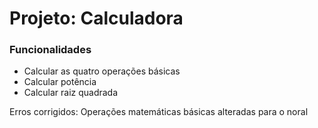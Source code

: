 <h1>Projeto: Calculadora</h1>
<h3>Funcionalidades</h3>
<ul>
  <li>Calcular as quatro operações básicas</li>
  <li>Calcular potência</li>
  <li>Calcular raiz quadrada</li>
</ul>

<p>Erros corrigidos: Operações matemáticas básicas alteradas para o noral</p>

